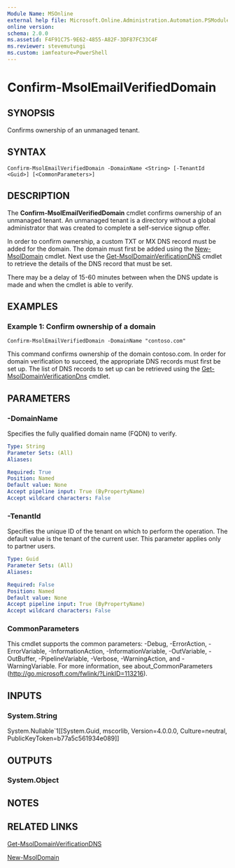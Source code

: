 ```yaml
---
Module Name: MSOnline
external help file: Microsoft.Online.Administration.Automation.PSModule.dll-Help.xml
online version:
schema: 2.0.0
ms.assetid: F4F91C75-9E62-4855-A82F-3DF87FC33C4F
ms.reviewer: stevemutungi
ms.custom: iamfeature=PowerShell
---
```


# Confirm-MsolEmailVerifiedDomain

## SYNOPSIS
Confirms ownership of an unmanaged tenant.

## SYNTAX

```
Confirm-MsolEmailVerifiedDomain -DomainName <String> [-TenantId <Guid>] [<CommonParameters>]
```

## DESCRIPTION
The **Confirm-MsolEmailVerifiedDomain** cmdlet confirms ownership of an unmanaged tenant.
An unmanaged tenant is a directory without a global administrator that was created to complete a self-service signup offer.

In order to confirm ownership, a custom TXT or MX DNS record must be added for the domain.
The domain must first be added using the [New-MsolDomain](./New-MsolDomain.md) cmdlet.
Next use the [Get-MsolDomainVerificationDNS](./Get-MsolDomainVerificationDNS.md) cmdlet to retrieve the details of the DNS record that must be set.

There may be a delay of 15-60 minutes between when the DNS update is made and when the cmdlet is able to verify.

## EXAMPLES

### Example 1: Confirm ownership of a domain
```
Confirm-MsolEmailVerifiedDomain -DomainName "contoso.com"
```

This command confirms ownership of the domain contoso.com.
In order for domain verification to succeed, the appropriate DNS records must first be set up.
The list of DNS records to set up can be retrieved using the [Get-MsolDomainVerificationDns](./Get-MsolDomainVerificationDns.md) cmdlet.


## PARAMETERS

### -DomainName
Specifies the fully qualified domain name (FQDN) to verify.

```yaml
Type: String
Parameter Sets: (All)
Aliases:

Required: True
Position: Named
Default value: None
Accept pipeline input: True (ByPropertyName)
Accept wildcard characters: False
```

### -TenantId
Specifies the unique ID of the tenant on which to perform the operation.
The default value is the tenant of the current user.
This parameter applies only to partner users.

```yaml
Type: Guid
Parameter Sets: (All)
Aliases:

Required: False
Position: Named
Default value: None
Accept pipeline input: True (ByPropertyName)
Accept wildcard characters: False
```

### CommonParameters
This cmdlet supports the common parameters: -Debug, -ErrorAction, -ErrorVariable, -InformationAction, -InformationVariable, -OutVariable, -OutBuffer, -PipelineVariable, -Verbose, -WarningAction, and -WarningVariable. For more information, see about_CommonParameters (http://go.microsoft.com/fwlink/?LinkID=113216).

## INPUTS

### System.String
System.Nullable`1[[System.Guid, mscorlib, Version=4.0.0.0, Culture=neutral, PublicKeyToken=b77a5c561934e089]]

## OUTPUTS

### System.Object

## NOTES

## RELATED LINKS
[Get-MsolDomainVerificationDNS](./Get-MsolDomainVerificationDNS.md)

[New-MsolDomain](./New-MsolDomain.md)
